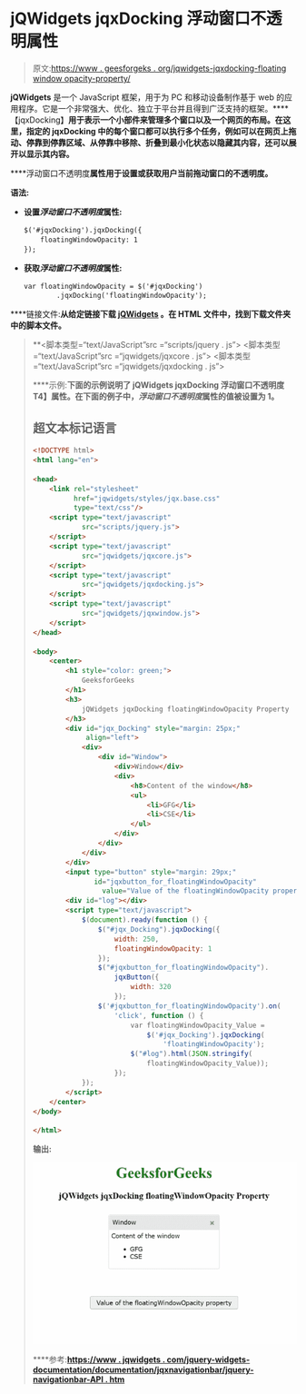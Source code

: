 # jQWidgets jqxDocking 浮动窗口不透明属性

> 原文:[https://www . geesforgeks . org/jqwidgets-jqxdocking-floating window opacity-property/](https://www.geeksforgeeks.org/jqwidgets-jqxdocking-floatingwindowopacity-property/)

**jQWidgets** 是一个 JavaScript 框架，用于为 PC 和移动设备制作基于 web 的应用程序。它是一个非常强大、优化、独立于平台并且得到广泛支持的框架。****【jqxDocking】**用于表示一个小部件来管理多个窗口以及一个网页的布局。在这里，指定的 jqxDocking 中的每个窗口都可以执行多个任务，例如可以在网页上拖动、停靠到停靠区域、从停靠中移除、折叠到最小化状态以隐藏其内容，还可以展开以显示其内容。**

****浮动窗口不透明度**属性用于设置或获取用户当前拖动窗口的不透明度。**

****语法:****

*   **设置*浮动窗口不透明度*属性:**

    ```html
    $('#jqxDocking').jqxDocking({ 
        floatingWindowOpacity: 1 
    });
    ```

*   **获取*浮动窗口不透明度*属性:**

    ```html
    var floatingWindowOpacity = $('#jqxDocking')
            .jqxDocking('floatingWindowOpacity');
    ```

****链接文件:**从给定链接下载 [jQWidgets](https://www.jqwidgets.com/download/) 。在 HTML 文件中，找到下载文件夹中的脚本文件。**

> <link rel="”stylesheet”" href="”jqwidgets/styles/jqx.base.css”" type="”text/css”"> **<脚本类型=“text/JavaScript”src =“scripts/jquery . js”></脚本>
> <脚本类型=“text/JavaScript”src =“jqwidgets/jqxcore . js”></脚本>
> <脚本类型=“text/JavaScript”src =“jqwidgets/jqxdocking . js”></脚本**

****示例:**下面的示例说明了 jQWidgets jqxDocking **浮动窗口不透明度**T4】属性。在下面的例子中，*浮动窗口不透明度*属性的值被设置为 1。**

## **超文本标记语言**

```html
<!DOCTYPE html>
<html lang="en">

<head>
    <link rel="stylesheet" 
          href="jqwidgets/styles/jqx.base.css"
          type="text/css"/>
    <script type="text/javascript" 
            src="scripts/jquery.js">
    </script>
    <script type="text/javascript" 
            src="jqwidgets/jqxcore.js">
    </script>
    <script type="text/javascript" 
            src="jqwidgets/jqxdocking.js">
    </script>
    <script type="text/javascript" 
            src="jqwidgets/jqxwindow.js">
    </script>
</head>

<body>
    <center>
        <h1 style="color: green;">
            GeeksforGeeks
        </h1>
        <h3>
            jQWidgets jqxDocking floatingWindowOpacity Property
        </h3>
        <div id="jqx_Docking" style="margin: 25px;" 
             align="left">
            <div>
                <div id="Window">
                    <div>Window</div>
                    <div>
                        <h8>Content of the window</h8>
                        <ul>
                            <li>GFG</li>
                            <li>CSE</li>
                        </ul>
                    </div>
                </div>
            </div>
        </div>
        <input type="button" style="margin: 29px;"
               id="jqxbutton_for_floatingWindowOpacity"
                 value="Value of the floatingWindowOpacity property"/>
        <div id="log"></div>
        <script type="text/javascript">
            $(document).ready(function () {
                $("#jqx_Docking").jqxDocking({
                    width: 250,
                    floatingWindowOpacity: 1
                });
                $("#jqxbutton_for_floatingWindowOpacity").
                    jqxButton({
                        width: 320
                    });
                $('#jqxbutton_for_floatingWindowOpacity').on(
                    'click', function () {
                        var floatingWindowOpacity_Value =
                            $('#jqx_Docking').jqxDocking(
                                'floatingWindowOpacity');
                        $("#log").html(JSON.stringify(
                            floatingWindowOpacity_Value));
                    });
            });
        </script>
    </center>
</body>

</html>
```

****输出:****

**![](img/71c244b3e117aa4efd3bb8cd65a0aafb.png)**

****参考:**[https://www . jqwidgets . com/jquery-widgets-documentation/documentation/jqxnavigationbar/jquery-navigationbar-API . htm](https://www.jqwidgets.com/jquery-widgets-documentation/documentation/jqxdocking/jquery-docking-api.htm)**
